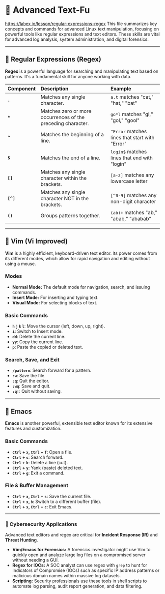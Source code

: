 # 🐧 Advanced Text-Fu

https://labex.io/lesson/regular-expressions-regex
This file summarizes key concepts and commands for advanced Linux text manipulation, focusing on powerful tools like regular expressions and text editors. 
These skills are vital for advanced log analysis, system administration, and digital forensics.

---

## 🔹 Regular Expressions (Regex)

**Regex** is a powerful language for searching and manipulating text based on patterns. It's a fundamental skill for anyone working with data.

| Component | Description | Example |
| :--- | :--- | :--- |
| **`.`** | Matches any single character. | `a.t` matches "cat," "hat," "bat" |
| **`*`** | Matches zero or more occurrences of the preceding character. | `go*l` matches "gl," "gol," "gool" |
| **`^`** | Matches the beginning of a line. | `^Error` matches lines that start with "Error" |
| **`$`** | Matches the end of a line. | `login$` matches lines that end with "login" |
| **`[]`** | Matches any single character within the brackets. | `[a-z]` matches any lowercase letter |
| **`[^]`** | Matches any single character NOT in the brackets. | `[^0-9]` matches any non-digit character |
| **`()`** | Groups patterns together. | `(ab)+` matches "ab," "abab," "ababab" |

---

## 🔹 Vim (Vi Improved)

**Vim** is a highly efficient, keyboard-driven text editor. Its power comes from its different modes, which allow for rapid navigation and editing without using a mouse.

### **Modes**
* **Normal Mode:** The default mode for navigation, search, and issuing commands.
* **Insert Mode:** For inserting and typing text.
* **Visual Mode:** For selecting blocks of text.

### **Basic Commands**
* **`h` `j` `k` `l`**: Move the cursor (left, down, up, right).
* **`i`**: Switch to Insert mode.
* **`dd`**: Delete the current line.
* **`yy`**: Copy the current line.
* **`p`**: Paste the copied or deleted text.

### **Search, Save, and Exit**
* **`/pattern`**: Search forward for a pattern.
* **`:w`**: Save the file.
* **`:q`**: Quit the editor.
* **`:wq`**: Save and quit.
* **`:q!`**: Quit without saving.

---

## 🔹 Emacs

**Emacs** is another powerful, extensible text editor known for its extensive features and customization.

### **Basic Commands**
* **`Ctrl` + `x`, `Ctrl` + `f`**: Open a file.
* **`Ctrl` + `s`**: Search forward.
* **`Ctrl` + `k`**: Delete a line (cut).
* **`Ctrl` + `y`**: Yank (paste) deleted text.
* **`Ctrl` + `g`**: Exit a command.

### **File & Buffer Management**
* **`Ctrl` + `x`, `Ctrl` + `s`**: Save the current file.
* **`Ctrl` + `x`, `b`**: Switch to a different buffer (file).
* **`Ctrl` + `x`, `Ctrl` + `c`**: Exit Emacs.

---

### **📌 Cybersecurity Applications**

Advanced text editors and regex are critical for **Incident Response (IR)** and **Threat Hunting**.

* **Vim/Emacs for Forensics:** A forensics investigator might use Vim to quickly open and analyze large log files on a compromised server without needing a GUI.
* **Regex for IOCs:** A SOC analyst can use regex with `grep` to hunt for Indicators of Compromise (IOCs) such as specific IP address patterns or malicious domain names within massive log datasets.
* **Scripting:** Security professionals use these tools in shell scripts to automate log parsing, audit report generation, and data filtering.
